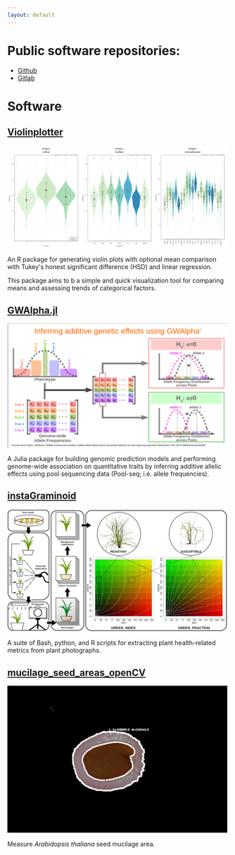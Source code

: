 ```yaml
---
layout: default
---
```


# Public software repositories:

- [Github](https://github.com/jeffersonfparil/)
- [Gitlab](https://gitlab.com/jeffersonfparil)
 
# Software

## [Violinplotter](https://github.com/jeffersonfparil/violinplotter)

<img src="/img/violinplotter.png" width="500"/>

An R package for generating violin plots with optional mean comparison with Tukey's honest significant difference (HSD) and linear regression.

This package aims to b a simple and quick visualization tool for comparing means and assessing trends of categorical factors.

## [GWAlpha.jl](https://github.com/jeffersonfparil/GWAlpha.jl)

<img src="/img/GWAlpha.png" width="500"/>

A Julia package for building genomic prediction models and performing genome-wide association on quantitative traits by inferring additive allelic effects using pool sequencing data (Pool-seq; i.e. allele frequencies).

## [instaGraminoid](https://gitlab.com/jeffersonfparil/instaGraminoid)

<img src="/img/instaGraminoid.jpg" width="500"/>

A suite of Bash, python, and R scripts for extracting plant health-related metrics from plant photographs.

## [mucilage_seed_areas_openCV](https://gitlab.com/jeffersonfparil/mucilage_seed_areas_opencv)

<img src="/img/araseed_mucilage.jpg" width="500"/>

Measure *Arabidopsis thaliana* seed mucilage area.
